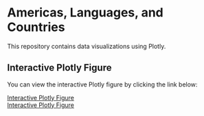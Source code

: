# Americas, Languages, and Countries
This repository contains data visualizations using Plotly.

## Interactive Plotly Figure

You can view the interactive Plotly figure by clicking the link below:

[Interactive Plotly Figure](https://davro76.github.io/Americas_Languages_Countries/countries_language.html) <br>
[Interactive Plotly Figure](https://davro76.github.io/Americas_Languages_Countries/dhi_education_population_language.html)
